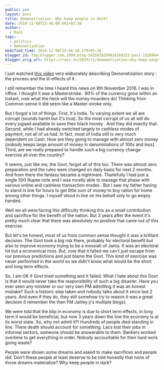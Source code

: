 ```yaml
---
public: yes
layout: post
title: Demonetisation. Why keep people in dark?
date: 2019-11-08T23:46:00.001+05:30
author:
  - RavS
tags:
  - politics
  - Demonetization
modified_time: 2019-11-08T23:46:18.179+05:30
blogger_id: tag:blogger.com,1999:blog-5435629330016169213.post-1320944492166353780
blogger_orig_url: https://ravs.in/2019/11/demonetisation-why-keep-people-in-dark.html
---
```


I just watched [this video](https://www.youtube.com/watch?v=U2oQPJou4Tw) very elaborately describing Demonetization story :  the process and the ill-effects of it .

  

I still remember the time I heard this news on 8th November 2016. I was in office. I thought it was a Masterstroke.  80% of the currency gone within an instant, now what the heck will the money-hoarders do! Thinking from Common-sense it did seem like a Master-stroke only.

  

But I forgot a lot of things. First, It's India. To varying extent we all are corrupt (sounds harsh but it's true). So the most corrupt of us all will do every jugaad available to save their black money . And they did exactly that. Second, while I had already switched largely to cashless modes of payment, not all of us had. In fact, most of India still is very much dependent on Cash. How are they going to manage with almost zero money (nobody keeps large amount of money in denominations of 100s and less). Third, are we really prepared to handle such a big currency change  exercise all over the country? 

  

It seems, just like me, the Govt. forgot all of this too. There was almost zero preparation and the rules were changed on daily basis for next 2 months. And from there the fantasy became a nightmare. Thankfully I had just a single 500 Rupee note and I was mostly able to manage that phase with various online and cashless transaction modes . But I saw my father having to stand in line for hours to get little sum of money to buy ration for home among other things. I myself stood in line on his behalf only to go empty handed. 

  

Well we all were facing this difficulty thinking this as a small contribution and sacrifice for the benefit of the nation. But 3 years after the event it's pretty much clear that there was absolutely no positive that came out of this exercise. 

  

But let's be honest, most of us from common sense thought it was a brilliant decision. The Govt took a big risk there, probably for electoral benefit but also to improve economy trying to be a messiah of Janta. It was an electoral hit but a economical miss. But, now that it failed we can't just escape from our previous predictions and just blame the Govt. This kind of exercise was never performed in the world so we didn't know what would be the short and long term effects. 

  

So, I am OK if Govt tried something and it failed. What I hate about this Govt is that it would never take the responsibility of such a big disaster. Have you ever seen any minister or our very own PM admitting it was an honest mistake? Such a historic step taken and nobody talks about it since last 2 years. And even if they do, they still somehow try to reason it was a great decision (I remember the then FM Jaitley ji's multiple blogs). 

  

We were told that the blip in economy is due to short term effects, in long term it would be beneficial, but now 3 years down the line the economy is at its worst state. So, why not admit it?! Hundreds of people died standing in line. There death should account for something. Lacs lost their jobs in informal sectors, someone should be answerable to them. Bankers worked overtime to get everything in order. Nobody accountable for their hard work going waste? 

  

People were shown some dreams and asked to make sacrifices and people did. Don't these people at least deserve to be told honestly that none of those dreams materialize? Why keep people in dark?
